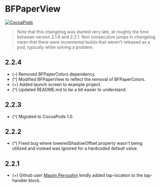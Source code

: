 BFPaperView
===========
[![CocoaPods](https://img.shields.io/cocoapods/v/BFPaperView.svg?style=flat)](https://github.com/bfeher/BFPaperView)

> Note that this changelog was started very late, at roughly the time between version 2.1.6 and 2.2.1. Non consecutive jumps in changelog mean that there were incremental builds that weren't released as a pod, typically while solving a problem.



2.2.4
---------
* (-) Removed BFPaperColors dependency.  
* (^) Modified BFPaperView to reflect the removal of BFPaperColors.
* (+) Added launch screen to example project.
* (^) Updated README.md to be a bit easier to understand.


2.2.3
---------
* (^) Migrated to CocoaPods 1.0.


2.2.2
---------
* (^) Fixed bug where loweredShadowOffset property wasn't being utilized and instead was ignored for a hardcoded default value.


2.2.1
---------
* (+) Github user [Maxim Pervushin](https://github.com/maxim-pervushin) kindly added tap-location to the tap-handler block.
